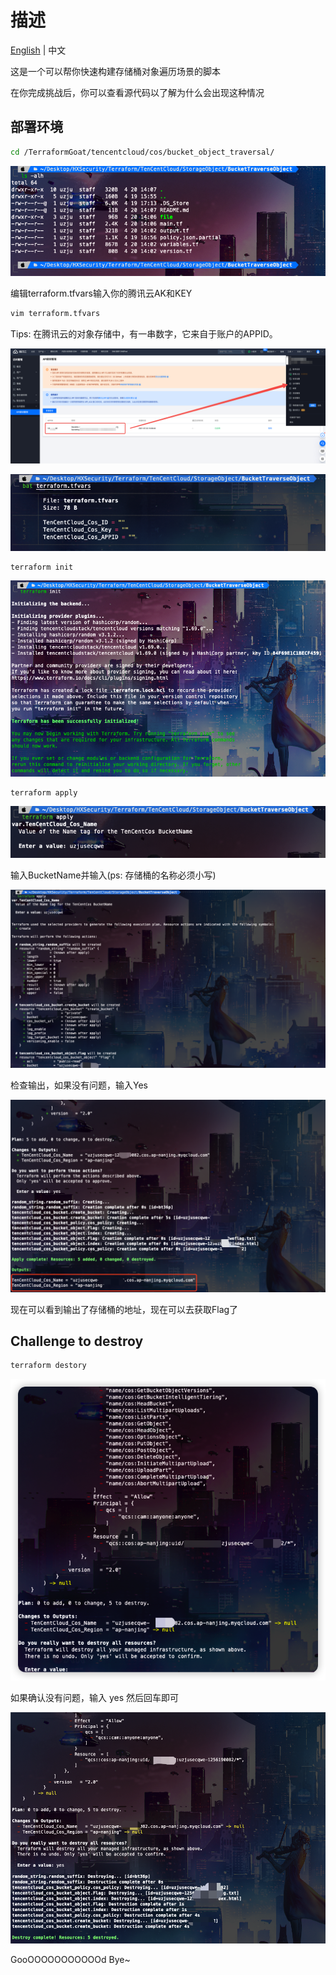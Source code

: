 # 描述

[English](./README.md) | 中文

这是一个可以帮你快速构建存储桶对象遍历场景的脚本

在你完成挑战后，你可以查看源代码以了解为什么会出现这种情况

## 部署环境

```bash
cd /TerraformGoat/tencentcloud/cos/bucket_object_traversal/
```

![image-20220424172434562](../../../images/UzJuMarkDownImageimage-20220424172434562.png)

编辑terraform.tfvars输入你的腾讯云AK和KEY

```bash
vim terraform.tfvars
```

Tips: 在腾讯云的对象存储中，有一串数字，它来自于账户的APPID。

![image-20220420142509331](../../../images/UzJuMarkDownImageimage-20220420142509331.png)

![image-20220424172800729](../../../images/UzJuMarkDownImageimage-20220424172800729.png)

```bash
terraform init
```

![image-20220420143216521](../../../images/UzJuMarkDownImageimage-20220420143216521.png)

```bash
terraform apply
```

![image-20220424172612699](../../../images/UzJuMarkDownImageimage-20220424172612699.png)

输入BucketName并输入(ps: 存储桶的名称必须小写)

![image-20220424172533527](../../../images/UzJuMarkDownImageUzJuMarkDownImageimage-20220424172533527.png)

检查输出，如果没有问题，输入Yes

![image-20220424172657516](../../../images/UzJuMarkDownImageimage-20220424172657516.png)

现在可以看到输出了存储桶的地址，现在可以去获取Flag了

## Challenge to destroy

```bash
terraform destory
```

![image-20220429175750411](../../../images/image-20220429175750411.png)

如果确认没有问题，输入 yes 然后回车即可

![image-20220424173018520](../../../images/UzJuMarkDownImageimage-20220424173018520.png)

GooOOOOOOOOOOOd Bye~
